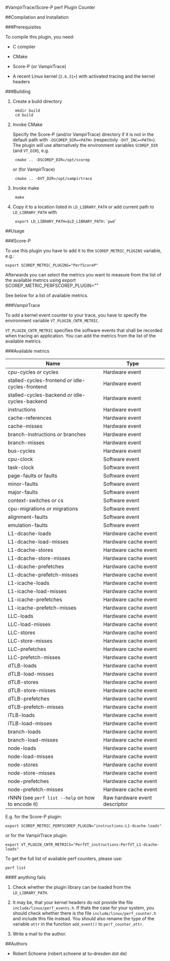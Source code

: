 #VampirTrace/Score-P perf Plugin Counter

##Compilation and Installation

###Prerequisites

To compile this plugin, you need:

* C compiler

* CMake

* Score-P (or VampirTrace)

* A recent Linux kernel (`2.6.31+`) with activated tracing and the kernel headers

###Building

1. Create a build directory

        mkdir build
        cd build

2. Invoke CMake

    Specify the Score-P (and/or VampirTrace) directory if it is not in the default path with
    `-DSCOREP_DIR=<PATH>` (respectivly `-DVT_INC=<PATH>`). The plugin will use alternatively the
    environment variables `SCOREP_DIR` (and `VT_DIR`), e.g.

        cmake .. -DSCOREP_DIR=/opt/scorep

    or (for VampirTrace)

        cmake .. -DVT_DIR=/opt/vampirtrace

3. Invoke make

        make

4. Copy it to a location listed in `LD_LIBRARY_PATH` or add current path to `LD_LIBRARY_PATH` with

        export LD_LIBRARY_PATH=$LD_LIBRARY_PATH:`pwd`

##Usage

###Score-P

To use this plugin you have to add it to the `SCOREP_METRIC_PLUGINS` variable, e.g.:

    export SCOREP_METRIC_PLUGINS="PerfScoreP"

Afterwards you can select the metrics you want to measure from the list of the available metrics using 
    export SCOREP_METRIC_PERFSCOREP_PLUGIN="<metric name>"

See below for a list of available metrics.

###VampirTrace

To add a kernel event counter to your trace, you have to specify the environment variable
`VT_PLUGIN_CNTR_METRIC`.

`VT_PLUGIN_CNTR_METRIC` specifies the software events that shall be recorded when tracing an
application. You can add the metrics from the list of the available metrics.

###Available metrics

| Name                                               | Type                          |
| -------------------------------------------------- | ----------------------------- |
| cpu-cycles *or* cycles                             | Hardware event                |
| stalled-cycles-frontend *or* idle-cycles-frontend  | Hardware event                |
| stalled-cycles-backend *or* idle-cycles-backend    | Hardware event                |
| instructions                                       | Hardware event                |
| cache-references                                   | Hardware event                |
| cache-misses                                       | Hardware event                |
| branch-instructions *or* branches                  | Hardware event                |
| branch-misses                                      | Hardware event                |
| bus-cycles                                         | Hardware event                |
| cpu-clock                                          | Software event                |
| task-clock                                         | Software event                |
| page-faults *or* faults                            | Software event                |
| minor-faults                                       | Software event                |
| major-faults                                       | Software event                |
| context-switches *or* cs                           | Software event                |
| cpu-migrations *or* migrations                     | Software event                |
| alignment-faults                                   | Software event                |
| emulation-faults                                   | Software event                |
| L1-dcache-loads                                    | Hardware cache event          |
| L1-dcache-load-misses                              | Hardware cache event          |
| L1-dcache-stores                                   | Hardware cache event          |
| L1-dcache-store-misses                             | Hardware cache event          |
| L1-dcache-prefetches                               | Hardware cache event          |
| L1-dcache-prefetch-misses                          | Hardware cache event          |
| L1-icache-loads                                    | Hardware cache event          |
| L1-icache-load-misses                              | Hardware cache event          |
| L1-icache-prefetches                               | Hardware cache event          |
| L1-icache-prefetch-misses                          | Hardware cache event          |
| LLC-loads                                          | Hardware cache event          |
| LLC-load-misses                                    | Hardware cache event          |
| LLC-stores                                         | Hardware cache event          |
| LLC-store-misses                                   | Hardware cache event          |
| LLC-prefetches                                     | Hardware cache event          |
| LLC-prefetch-misses                                | Hardware cache event          |
| dTLB-loads                                         | Hardware cache event          |
| dTLB-load-misses                                   | Hardware cache event          |
| dTLB-stores                                        | Hardware cache event          |
| dTLB-store-misses                                  | Hardware cache event          |
| dTLB-prefetches                                    | Hardware cache event          |
| dTLB-prefetch-misses                               | Hardware cache event          |
| iTLB-loads                                         | Hardware cache event          |
| iTLB-load-misses                                   | Hardware cache event          |
| branch-loads                                       | Hardware cache event          |
| branch-load-misses                                 | Hardware cache event          |
| node-loads                                         | Hardware cache event          |
| node-load-misses                                   | Hardware cache event          |
| node-stores                                        | Hardware cache event          |
| node-store-misses                                  | Hardware cache event          |
| node-prefetches                                    | Hardware cache event          |
| node-prefetch-misses                               | Hardware cache event          |
| rNNN (see `perf list --help` on how to encode it)  | Raw hardware event descriptor |

E.g. for the Score-P plugin:

    export SCOREP_METRIC_PERFSCOREP_PLUGIN="instructions:L1-dcache-loads"

or for the VampirTrace plugin:

    export VT_PLUGIN_CNTR_METRICS="PerfVT_instructions:PerfVT_L1-dcache-loads"

To get the full list of available perf counters, please use:

    perf list

###If anything fails

1. Check whether the plugin library can be loaded from the `LD_LIBRARY_PATH`.

2. It may be, that your kernel headers do not provide the file `include/linux/perf_events.h`.
    If thats the case for your system, you should check whether there is the file
    `include/linux/perf_counter.h` and include this file instead. You should also rename the type of
    the variable `attr` in the function `add_event()` to `perf_counter_attr`.

3. Write a mail to the author.

##Authors

* Robert Schoene (robert.schoene at tu-dresden dot de)
